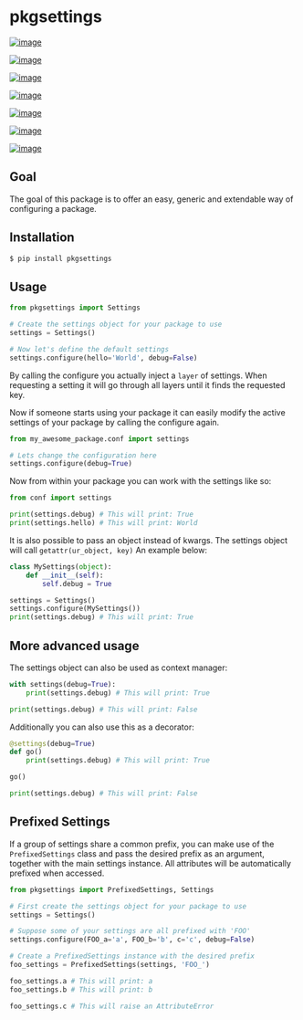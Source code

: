 # pkgsettings

[![image](https://github.com/kpn/py-pkgsettings/actions/workflows/tests.yml/badge.svg?branch=master)](https://github.com/kpn/py-pkgsettings/actions/workflows/tests.yml)

[![image](https://img.shields.io/codecov/c/github/kpn-digital/py-pkgsettings/master.svg)](https://codecov.io/github/kpn-digital/py-pkgsettings?branch=master)

[![image](https://img.shields.io/pypi/v/pkgsettings.svg)](https://pypi.org/project/pkgsettings)

[![image](https://img.shields.io/pypi/pyversions/pkgsettings.svg)](https://pypi.org/project/pkgsettings)

[![image](https://readthedocs.org/projects/py-pkgsettings/badge/?version=latest)](https://py-pkgsettings.readthedocs.org/en/latest/?badge=latest)

[![image](https://img.shields.io/pypi/l/pkgsettings.svg)](https://pypi.org/project/pkgsettings)

[![image](https://img.shields.io/badge/code%20style-black-000000.svg)](https://github.com/kpn/py-pkgsettings)

## Goal

The goal of this package is to offer an easy, generic and extendable way
of configuring a package.

## Installation

``` bash
$ pip install pkgsettings
```

## Usage

``` python
from pkgsettings import Settings

# Create the settings object for your package to use
settings = Settings()

# Now let's define the default settings
settings.configure(hello='World', debug=False)
```

By calling the configure you actually inject a `layer` of settings. When
requesting a setting it will go through all layers until it finds the
requested key.

Now if someone starts using your package it can easily modify the active
settings of your package by calling the configure again.

``` python
from my_awesome_package.conf import settings

# Lets change the configuration here
settings.configure(debug=True)
```

Now from within your package you can work with the settings like so:

``` python
from conf import settings

print(settings.debug) # This will print: True
print(settings.hello) # This will print: World
```

It is also possible to pass an object instead of kwargs. The settings
object will call `getattr(ur_object, key)` An example below:

``` python
class MySettings(object):
    def __init__(self):
        self.debug = True

settings = Settings()
settings.configure(MySettings())
print(settings.debug) # This will print: True
```

## More advanced usage

The settings object can also be used as context manager:

``` python
with settings(debug=True):
    print(settings.debug) # This will print: True

print(settings.debug) # This will print: False
```

Additionally you can also use this as a decorator:

``` python
@settings(debug=True)
def go()
    print(settings.debug) # This will print: True

go()

print(settings.debug) # This will print: False
```

## Prefixed Settings

If a group of settings share a common prefix, you can make use of the
`PrefixedSettings` class and pass the desired prefix as an argument,
together with the main settings instance. All attributes will be
automatically prefixed when accessed.

``` python
from pkgsettings import PrefixedSettings, Settings

# First create the settings object for your package to use
settings = Settings()

# Suppose some of your settings are all prefixed with 'FOO'
settings.configure(FOO_a='a', FOO_b='b', c='c', debug=False)

# Create a PrefixedSettings instance with the desired prefix
foo_settings = PrefixedSettings(settings, 'FOO_')

foo_settings.a # This will print: a
foo_settings.b # This will print: b

foo_settings.c # This will raise an AttributeError
```
